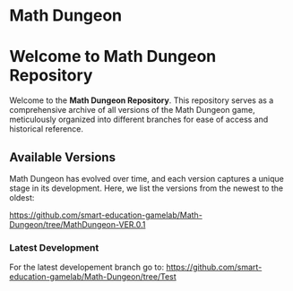 # Math Dungeon

# Welcome to Math Dungeon Repository

Welcome to the **Math Dungeon Repository**. This repository serves as a comprehensive archive of all versions of the Math Dungeon game, meticulously organized into different branches for ease of access and historical reference.

## Available Versions

Math Dungeon has evolved over time, and each version captures a unique stage in its development. Here, we list the versions from the newest to the oldest:

https://github.com/smart-education-gamelab/Math-Dungeon/tree/MathDungeon-VER.0.1

### Latest Development

For the latest developement branch go to:
https://github.com/smart-education-gamelab/Math-Dungeon/tree/Test
